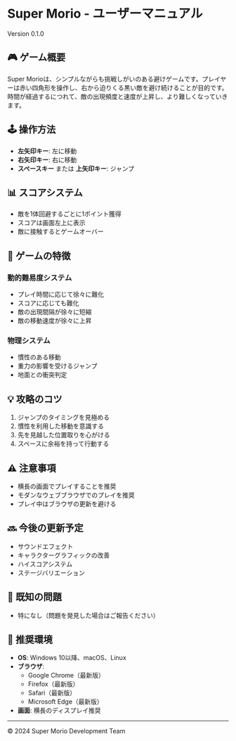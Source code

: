 # Super Morio - ユーザーマニュアル
Version 0.1.0

## 🎮 ゲーム概要
Super Morioは、シンプルながらも挑戦しがいのある避けゲームです。プレイヤーは赤い四角形を操作し、右から迫りくる黒い敵を避け続けることが目的です。時間が経過するにつれて、敵の出現頻度と速度が上昇し、より難しくなっていきます。

## 🕹️ 操作方法
- **左矢印キー**: 左に移動
- **右矢印キー**: 右に移動
- **スペースキー** または **上矢印キー**: ジャンプ

## 📊 スコアシステム
- 敵を1体回避するごとに1ポイント獲得
- スコアは画面左上に表示
- 敵に接触するとゲームオーバー

## 🎯 ゲームの特徴
### 動的難易度システム
- プレイ時間に応じて徐々に難化
- スコアに応じても難化
- 敵の出現間隔が徐々に短縮
- 敵の移動速度が徐々に上昇

### 物理システム
- 慣性のある移動
- 重力の影響を受けるジャンプ
- 地面との衝突判定

## 💡 攻略のコツ
1. ジャンプのタイミングを見極める
2. 慣性を利用した移動を意識する
3. 先を見越した位置取りを心がける
4. スペースに余裕を持って行動する

## ⚠️ 注意事項
- 横長の画面でプレイすることを推奨
- モダンなウェブブラウザでのプレイを推奨
- プレイ中はブラウザの更新を避ける

## 🔜 今後の更新予定
- サウンドエフェクト
- キャラクターグラフィックの改善
- ハイスコアシステム
- ステージバリエーション

## 🐛 既知の問題
- 特になし（問題を発見した場合はご報告ください）

## 📱 推奨環境
- **OS**: Windows 10以降、macOS、Linux
- **ブラウザ**: 
  - Google Chrome（最新版）
  - Firefox（最新版）
  - Safari（最新版）
  - Microsoft Edge（最新版）
- **画面**: 横長のディスプレイ推奨

---
© 2024 Super Morio Development Team